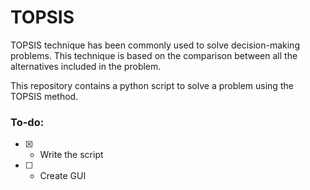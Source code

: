 # TOPSIS
TOPSIS technique has been commonly used to solve decision-making problems. This technique is based on the comparison between all the alternatives included in the problem. 

This repository contains a python script to solve a problem using the TOPSIS method.

### To-do:
- [x] - Write the script
- [ ] - Create GUI
